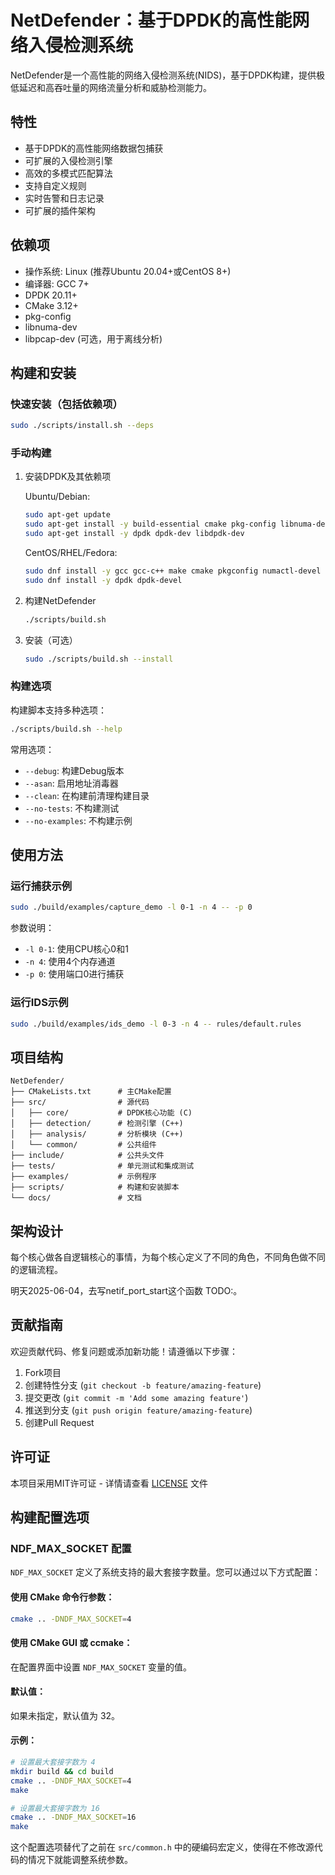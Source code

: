 # NetDefender：基于DPDK的高性能网络入侵检测系统

NetDefender是一个高性能的网络入侵检测系统(NIDS)，基于DPDK构建，提供极低延迟和高吞吐量的网络流量分析和威胁检测能力。



## 特性

- 基于DPDK的高性能网络数据包捕获
- 可扩展的入侵检测引擎
- 高效的多模式匹配算法
- 支持自定义规则
- 实时告警和日志记录
- 可扩展的插件架构

## 依赖项

- 操作系统: Linux (推荐Ubuntu 20.04+或CentOS 8+)
- 编译器: GCC 7+
- DPDK 20.11+
- CMake 3.12+
- pkg-config
- libnuma-dev
- libpcap-dev (可选，用于离线分析)

## 构建和安装

### 快速安装（包括依赖项）

```bash
sudo ./scripts/install.sh --deps
```

### 手动构建

1. 安装DPDK及其依赖项

   Ubuntu/Debian:
   ```bash
   sudo apt-get update
   sudo apt-get install -y build-essential cmake pkg-config libnuma-dev
   sudo apt-get install -y dpdk dpdk-dev libdpdk-dev
   ```

   CentOS/RHEL/Fedora:
   ```bash
   sudo dnf install -y gcc gcc-c++ make cmake pkgconfig numactl-devel
   sudo dnf install -y dpdk dpdk-devel
   ```

2. 构建NetDefender

   ```bash
   ./scripts/build.sh
   ```

3. 安装（可选）

   ```bash
   sudo ./scripts/build.sh --install
   ```

### 构建选项

构建脚本支持多种选项：

```bash
./scripts/build.sh --help
```

常用选项：
- `--debug`: 构建Debug版本
- `--asan`: 启用地址消毒器
- `--clean`: 在构建前清理构建目录
- `--no-tests`: 不构建测试
- `--no-examples`: 不构建示例

## 使用方法

### 运行捕获示例

```bash
sudo ./build/examples/capture_demo -l 0-1 -n 4 -- -p 0
```

参数说明：
- `-l 0-1`: 使用CPU核心0和1
- `-n 4`: 使用4个内存通道
- `-p 0`: 使用端口0进行捕获

### 运行IDS示例

```bash
sudo ./build/examples/ids_demo -l 0-3 -n 4 -- rules/default.rules
```

## 项目结构

```
NetDefender/
├── CMakeLists.txt      # 主CMake配置
├── src/                # 源代码
│   ├── core/           # DPDK核心功能 (C)
│   ├── detection/      # 检测引擎 (C++)
│   ├── analysis/       # 分析模块 (C++)
│   └── common/         # 公共组件
├── include/            # 公共头文件
├── tests/              # 单元测试和集成测试
├── examples/           # 示例程序
├── scripts/            # 构建和安装脚本
└── docs/               # 文档
```

## 架构设计
每个核心做各自逻辑核心的事情，为每个核心定义了不同的角色，不同角色做不同的逻辑流程。

明天2025-06-04，去写netif_port_start这个函数 TODO:。

## 贡献指南

欢迎贡献代码、修复问题或添加新功能！请遵循以下步骤：

1. Fork项目
2. 创建特性分支 (`git checkout -b feature/amazing-feature`)
3. 提交更改 (`git commit -m 'Add some amazing feature'`)
4. 推送到分支 (`git push origin feature/amazing-feature`)
5. 创建Pull Request

## 许可证

本项目采用MIT许可证 - 详情请查看 [LICENSE](LICENSE) 文件

## 构建配置选项

### NDF_MAX_SOCKET 配置

`NDF_MAX_SOCKET` 定义了系统支持的最大套接字数量。您可以通过以下方式配置：

#### 使用 CMake 命令行参数：
```bash
cmake .. -DNDF_MAX_SOCKET=4
```

#### 使用 CMake GUI 或 ccmake：
在配置界面中设置 `NDF_MAX_SOCKET` 变量的值。

#### 默认值：
如果未指定，默认值为 32。

#### 示例：
```bash
# 设置最大套接字数为 4
mkdir build && cd build
cmake .. -DNDF_MAX_SOCKET=4
make

# 设置最大套接字数为 16  
cmake .. -DNDF_MAX_SOCKET=16
make
```

这个配置选项替代了之前在 `src/common.h` 中的硬编码宏定义，使得在不修改源代码的情况下就能调整系统参数。 